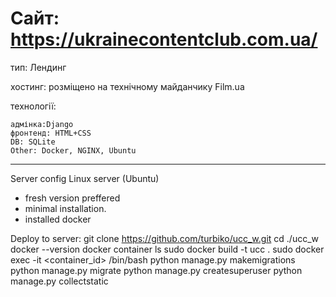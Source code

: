# Сайт: https://ukrainecontentclub.com.ua/

тип: Лендинг

хостинг: розміщено на технічному майданчику Film.ua

технології: 

	адмінка:Django
	фронтенд: HTML+CSS
	DB: SQLite
	Other: Docker, NGINX, Ubuntu
-----------------
Server config
 Linux server (Ubuntu)
- fresh version preffered
- minimal installation.
- installed docker
 
Deploy to server:
git clone https://github.com/turbiko/ucc_w.git
cd ./ucc_w
docker --version
docker container ls
sudo docker build -t ucc .
sudo docker exec -it <container_id> /bin/bash
python manage.py makemigrations
python manage.py migrate
python manage.py createsuperuser
python manage.py collectstatic
